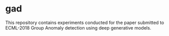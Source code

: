 # gad
This repository contains experiments conducted for the paper submitted to ECML-2018 Group Anomaly detection using deep generative models.
